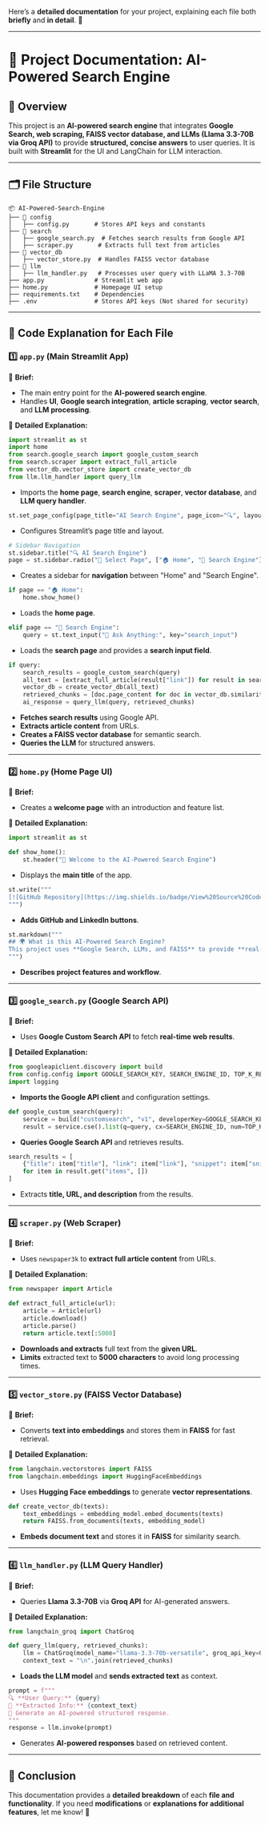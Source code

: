 Here’s a **detailed documentation** for your project, explaining each file both **briefly** and **in detail**. 🚀  

---

# 📄 **Project Documentation: AI-Powered Search Engine**

## **📌 Overview**
This project is an **AI-powered search engine** that integrates **Google Search, web scraping, FAISS vector database, and LLMs (Llama 3.3-70B via Groq API)** to provide **structured, concise answers** to user queries. It is built with **Streamlit** for the UI and LangChain for LLM interaction.  

---

## **🗂️ File Structure**
```
📦 AI-Powered-Search-Engine
├── 📂 config
│   ├── config.py       # Stores API keys and constants
├── 📂 search
│   ├── google_search.py  # Fetches search results from Google API
│   ├── scraper.py       # Extracts full text from articles
├── 📂 vector_db
│   ├── vector_store.py  # Handles FAISS vector database
├── 📂 llm
│   ├── llm_handler.py   # Processes user query with LLaMA 3.3-70B
├── app.py              # Streamlit web app
├── home.py             # Homepage UI setup
├── requirements.txt    # Dependencies
├── .env                # Stores API keys (Not shared for security)
```

---

## **📌 Code Explanation for Each File**
### **1️⃣ `app.py` (Main Streamlit App)**
📌 **Brief:**  
- The main entry point for the **AI-powered search engine**.  
- Handles **UI**, **Google search integration**, **article scraping**, **vector search**, and **LLM processing**.  

📌 **Detailed Explanation:**
```python
import streamlit as st
import home
from search.google_search import google_custom_search
from search.scraper import extract_full_article
from vector_db.vector_store import create_vector_db
from llm.llm_handler import query_llm
```
- Imports the **home page**, **search engine**, **scraper**, **vector database**, and **LLM query handler**.

```python
st.set_page_config(page_title="AI Search Engine", page_icon="🔍", layout="wide")
```
- Configures Streamlit’s page title and layout.

```python
# Sidebar Navigation
st.sidebar.title("🔍 AI Search Engine")
page = st.sidebar.radio("📌 Select Page", ["🏠 Home", "🔎 Search Engine"])
```
- Creates a sidebar for **navigation** between "Home" and "Search Engine".

```python
if page == "🏠 Home":
    home.show_home()
```
- Loads the **home page**.

```python
elif page == "🔎 Search Engine":
    query = st.text_input("🔎 Ask Anything:", key="search_input")
```
- Loads the **search page** and provides a **search input field**.

```python
if query:
    search_results = google_custom_search(query)
    all_text = [extract_full_article(result["link"]) for result in search_results]
    vector_db = create_vector_db(all_text)
    retrieved_chunks = [doc.page_content for doc in vector_db.similarity_search(query, k=5)]
    ai_response = query_llm(query, retrieved_chunks)
```
- **Fetches search results** using Google API.  
- **Extracts article content** from URLs.  
- **Creates a FAISS vector database** for semantic search.  
- **Queries the LLM** for structured answers.

---

### **2️⃣ `home.py` (Home Page UI)**
📌 **Brief:**  
- Creates a **welcome page** with an introduction and feature list.  

📌 **Detailed Explanation:**
```python
import streamlit as st

def show_home():
    st.header("🚀 Welcome to the AI-Powered Search Engine")
```
- Displays the **main title** of the app.

```python
st.write("""
[![GitHub Repository](https://img.shields.io/badge/View%20Source%20Code-gray?logo=github)](https://github.com/MuhammadUmerKhan/AI-Powered-Search-Engine)
""")
```
- **Adds GitHub and LinkedIn buttons**.

```python
st.markdown("""
## 🌍 What is this AI-Powered Search Engine?
This project uses **Google Search, LLMs, and FAISS** to provide **real-time, AI-generated answers**.
""")
```
- **Describes project features and workflow**.

---

### **3️⃣ `google_search.py` (Google Search API)**
📌 **Brief:**  
- Uses **Google Custom Search API** to fetch **real-time web results**.  

📌 **Detailed Explanation:**
```python
from googleapiclient.discovery import build
from config.config import GOOGLE_SEARCH_KEY, SEARCH_ENGINE_ID, TOP_K_RESULTS
import logging
```
- **Imports the Google API client** and configuration settings.

```python
def google_custom_search(query):
    service = build("customsearch", "v1", developerKey=GOOGLE_SEARCH_KEY)
    result = service.cse().list(q=query, cx=SEARCH_ENGINE_ID, num=TOP_K_RESULTS).execute()
```
- **Queries Google Search API** and retrieves results.

```python
search_results = [
    {"title": item["title"], "link": item["link"], "snippet": item["snippet"]}
    for item in result.get("items", [])
]
```
- Extracts **title, URL, and description** from the results.

---

### **4️⃣ `scraper.py` (Web Scraper)**
📌 **Brief:**  
- Uses `newspaper3k` to **extract full article content** from URLs.

📌 **Detailed Explanation:**
```python
from newspaper import Article

def extract_full_article(url):
    article = Article(url)
    article.download()
    article.parse()
    return article.text[:5000]
```
- **Downloads and extracts** full text from the **given URL**.  
- **Limits** extracted text to **5000 characters** to avoid long processing times.

---

### **5️⃣ `vector_store.py` (FAISS Vector Database)**
📌 **Brief:**  
- Converts **text into embeddings** and stores them in **FAISS** for fast retrieval.

📌 **Detailed Explanation:**
```python
from langchain.vectorstores import FAISS
from langchain.embeddings import HuggingFaceEmbeddings
```
- Uses **Hugging Face embeddings** to generate **vector representations**.

```python
def create_vector_db(texts):
    text_embeddings = embedding_model.embed_documents(texts)
    return FAISS.from_documents(texts, embedding_model)
```
- **Embeds document text** and stores it in **FAISS** for similarity search.

---

### **6️⃣ `llm_handler.py` (LLM Query Handler)**
📌 **Brief:**  
- Queries **Llama 3.3-70B** via **Groq API** for AI-generated answers.

📌 **Detailed Explanation:**
```python
from langchain_groq import ChatGroq

def query_llm(query, retrieved_chunks):
    llm = ChatGroq(model_name="llama-3.3-70b-versatile", groq_api_key=GROQ_API_KEY)
    context_text = "\n".join(retrieved_chunks)
```
- **Loads the LLM model** and **sends extracted text** as context.

```python
prompt = f"""
🔍 **User Query:** {query}
🔎 **Extracted Info:** {context_text}
📌 Generate an AI-powered structured response.
"""
response = llm.invoke(prompt)
```
- Generates **AI-powered responses** based on retrieved content.

---

## **🔗 Conclusion**
This documentation provides a **detailed breakdown** of each **file and functionality**. If you need **modifications** or **explanations for additional features**, let me know! 🚀